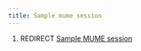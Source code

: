 ```yaml
---
title: Sample mume session
---
```


1.  REDIRECT [Sample MUME session](Sample_MUME_session "wikilink")